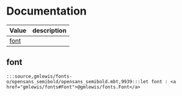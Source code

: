 # Documentation
|Value|description|
|---|---|
|[font](#font)||

## font

```moonbit
:::source,gmlewis/fonts-o/opensans_semibold/opensans_semibold.mbt,9939:::let font : <a href="gmlewis/fonts#Font">@gmlewis/fonts.Font</a>
```


